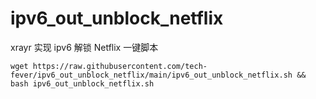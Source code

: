# ipv6_out_unblock_netflix
xrayr 实现 ipv6 解锁 Netflix 一键脚本

```shell
wget https://raw.githubusercontent.com/tech-fever/ipv6_out_unblock_netflix/main/ipv6_out_unblock_netflix.sh && bash ipv6_out_unblock_netflix.sh
```
